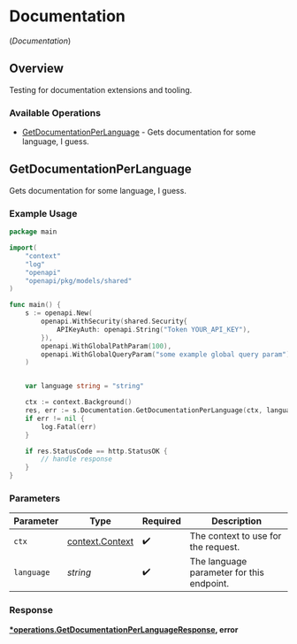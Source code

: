 # Documentation
(*Documentation*)

## Overview

Testing for documentation extensions and tooling.

### Available Operations

* [GetDocumentationPerLanguage](#getdocumentationperlanguage) - Gets documentation for some language, I guess.

## GetDocumentationPerLanguage

Gets documentation for some language, I guess.

### Example Usage

```go
package main

import(
	"context"
	"log"
	"openapi"
	"openapi/pkg/models/shared"
)

func main() {
    s := openapi.New(
        openapi.WithSecurity(shared.Security{
            APIKeyAuth: openapi.String("Token YOUR_API_KEY"),
        }),
        openapi.WithGlobalPathParam(100),
        openapi.WithGlobalQueryParam("some example global query param"),
    )


    var language string = "string"

    ctx := context.Background()
    res, err := s.Documentation.GetDocumentationPerLanguage(ctx, language)
    if err != nil {
        log.Fatal(err)
    }

    if res.StatusCode == http.StatusOK {
        // handle response
    }
}
```

### Parameters

| Parameter                                             | Type                                                  | Required                                              | Description                                           |
| ----------------------------------------------------- | ----------------------------------------------------- | ----------------------------------------------------- | ----------------------------------------------------- |
| `ctx`                                                 | [context.Context](https://pkg.go.dev/context#Context) | :heavy_check_mark:                                    | The context to use for the request.                   |
| `language`                                            | *string*                                              | :heavy_check_mark:                                    | The language parameter for this endpoint.             |


### Response

**[*operations.GetDocumentationPerLanguageResponse](../../models/operations/getdocumentationperlanguageresponse.md), error**

